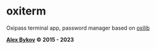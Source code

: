 # oxiterm

Oxipass terminal app, password manager based on [oxilib](https://github.com/oxipass/oxilib)

**[Alex Bykov](https://profile.codersrank.io/user/bykovme) © 2015 - 2023**
